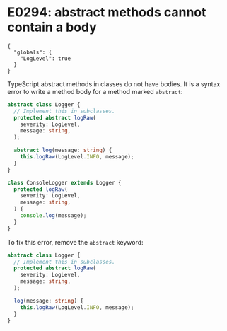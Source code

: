# E0294: abstract methods cannot contain a body

```config-for-examples
{
  "globals": {
    "LogLevel": true
  }
}
```

TypeScript abstract methods in classes do not have bodies. It is a syntax error
to write a method body for a method marked `abstract`:

```typescript
abstract class Logger {
  // Implement this in subclasses.
  protected abstract logRaw(
    severity: LogLevel,
    message: string,
  );

  abstract log(message: string) {
    this.logRaw(LogLevel.INFO, message);
  }
}

class ConsoleLogger extends Logger {
  protected logRaw(
    severity: LogLevel,
    message: string,
  ) {
    console.log(message);
  }
}
```

To fix this error, remove the `abstract` keyword:

```typescript
abstract class Logger {
  // Implement this in subclasses.
  protected abstract logRaw(
    severity: LogLevel,
    message: string,
  );

  log(message: string) {
    this.logRaw(LogLevel.INFO, message);
  }
}
```

